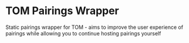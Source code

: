 # TOM Pairings Wrapper
Static pairings wrapper for TOM - aims to improve the user experience of pairings while allowing you to continue hosting pairings yourself
